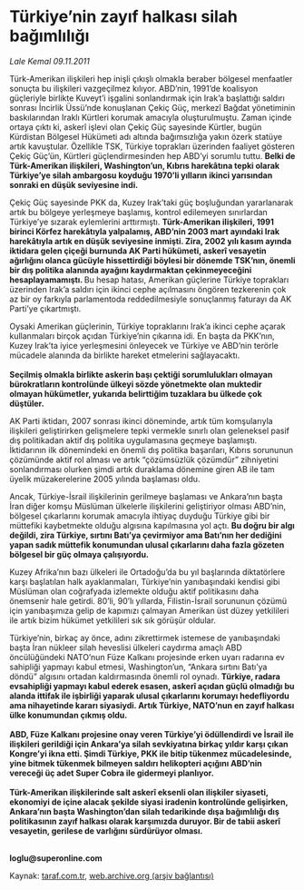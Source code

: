 # Türkiye’nin zayıf halkası silah bağımlılığı 

*Lale Kemal 09.11.2011*

<div class="yazi"><p>Türk-Amerikan ilişkileri hep inişli çıkışlı olmakla beraber bölgesel menfaatler sonuçta bu ilişkileri vazgeçilmez kılıyor. ABD’nin, 1991’de koalisyon güçleriyle birlikte Kuveyt’i işgalini sonlandırmak için Irak’a başlattığı saldırı sonrası İncirlik Üssü’nde konuşlanan Çekiç Güç, merkezî Bağdat yönetiminin baskılarından Iraklı Kürtleri korumak amacıyla oluşturulmuştu. Zaman içinde ortaya çıktı ki, askerî işlevi olan Çekiç Güç sayesinde Kürtler, bugün Kürdistan Bölgesel Hükümeti adı altında bağımsızlığa yakın özerk statüye artık kavuştular. Özellikle TSK, Türkiye toprakları üzerinden faaliyet gösteren Çekiç Güç’ün, Kürtleri güçlendirmesinden hep ABD’yi sorumlu tuttu. <b>Belki de Türk-Amerikan ilişkileri, Washington’un, Kıbrıs harekâtına tepki olarak Türkiye’ye silah ambargosu koyduğu 1970’li yılların ikinci yarısından sonraki en düşük seviyesine indi. </b></p>
<p>Çekiç Güç sayesinde PKK da, Kuzey Irak’taki güç boşluğundan yararlanarak artık bu bölgeye yerleşmeye başlamış, kontrol edilemeyen sınırlardan Türkiye’ye sızarak eylemlerini arttırmıştı. <b>Türk-Amerikan ilişkileri, 1991 birinci Körfez harekâtıyla yalpalamış, ABD’nin 2003 mart ayındaki Irak harekâtıyla artık en düşük seviyesine inmişti. Zira, 2002 yılı kasım ayında iktidara gelen çiçeği burnunda AK Parti hükümeti, askerî vesayetin ağırlığını olanca gücüyle hissettirdiği böylesi bir dönemde TSK’nın, önemli bir dış politika alanında ayağını kaydırmaktan çekinmeyeceğini hesaplayamamıştı. </b>Bu hesap hatası, Amerikan güçlerine Türkiye toprakları üzerinden Irak’a saldırı için ikinci cephe açılmasını öngören tezkerenin çok az bir oy farkıyla parlamentoda reddedilmesiyle sonuçlanmış faturayı da AK Parti’ye çıkartmıştı. </p>
<p>Oysaki Amerikan güçlerinin, Türkiye topraklarını Irak’a ikinci cephe açarak kullanmaları birçok açıdan Türkiye’nin çıkarına idi. En başta da PKK’nın, Kuzey Irak’ta iyice yerleşmesini önleyecek ve Türkiye ve ABD’nin terörle mücadele alanında da birlikte hareket etmelerini sağlayacaktı.<br/><br/><b>Seçilmiş olmakla birlikte askerin başı çektiği sorumlulukları olmayan bürokratların kontrolünde ülkeyi sözde yönetmekte olan muktedir olmayan hükümetler, yukarıda belirttiğim tuzaklara bu ülkede çok düştüler. </b></p>
<p>AK Parti iktidarı, 2007 sonrası ikinci döneminde, artık tüm komşularıyla ilişkileri geliştirirken gelişmelere tepki vermekle sınırlı olan geleneksel pasif dış politikadan aktif dış politika uygulamasına geçmeye başlamıştı. İktidarının ilk dönemindeki en önemli dış politika başarıları, Kıbrıs sorununun çözümünde aktif rol alması ve artık “çözümsüzlük çözümdür” zihniyetini sonlandırması olurken şimdi artık duraklama dönemine giren AB ile tam üyelik müzakerelerine 2005 yılında başlaması oldu. </p>
<p>Ancak, Türkiye-İsrail ilişkilerinin gerilmeye başlaması ve Ankara’nın başta İran diğer komşu Müslüman ülkelerle ilişkilerini geliştiriyor olması ABD’nin, bölgesel çıkarlarını korumak amacıyla ihtiyaç duyduğu Türkiye gibi bir müttefiki kaybetmekte olduğu algısına kapılmasına yol açtı. <b>Bu doğru bir algı değildi, zira Türkiye, sırtını Batı’ya çevirmiyor ama Batı’nın her dediğini yapan sadık müttefik konumundan ulusal çıkarlarını daha fazla gözeten bölgesel bir güç olmaya çalışıyordu. </b></p>
<p>Kuzey Afrika’nın bazı ülkeleri ile Ortadoğu’da bu yıl başlarında diktatörlere karşı başlatılan halk ayaklanmaları, Türkiye’nin yanıbaşındaki kendisi gibi Müslüman olan coğrafyada izlemekte olduğu aktif politikasını daha önemsenir hale getirdi. 80’li, 90’lı yıllarda, Filistin-İsrail sorununun çözümü için yanıbaşımıza gelip de kapımızı çalmayan Amerikan üst düzey yetkilileri ile artık bizim hükümet yetkilileri sık sık görüşür oldular.</p>
<p>Türkiye’nin, birkaç ay önce, adını zikrettirmek istemese de yanıbaşındaki başta İran nükleer silah heveslisi ülkeleri caydırma amaçlı ABD öncülüğündeki NATO’nun Füze Kalkanı projesinde erken uyarı radarına ev sahipliği yapmayı kabul etmesi, Washington’un, “Ankara sırtını Batı’ya döndü” algısını ortadan kaldırmasında önemli rol oynadı. <b>Türkiye, radara evsahipliği yapmayı kabul ederek esasen, askerî açıdan güçlü olmadığı bu alanda ittifak ile işbirliği yaparak ulusal çıkarlarını korumayı hedefliyordu ama nihayetinde kararı siyasiydi. Artık Türkiye, NATO’nun en zayıf halkası ülke konumundan çıkmış oldu. <br/><br/></b><b>ABD, Füze Kalkanı projesine onay veren Türkiye’yi ödüllendirdi ve İsrail ile ilişkileri gerildiği için Ankara’ya silah sevkiyatına birkaç yıldır karşı çıkan Kongre’yi ikna etti. Şimdi Türkiye, PKK ile bitip tükenmez mücadelesinde, yine bitmek tükenmek bilmeyen saldırı helikopteri açığını ABD’nin vereceği üç adet Super Cobra ile gidermeyi planlıyor. <br/><br/></b><b>Türk-Amerikan ilişkilerinde salt askerî eksenli olan ilişkiler siyaseti, ekonomiyi de içine alacak şekilde siyasi iradenin kontrolünde gelişirken, Ankara’nın başta Washington’dan silah tedarikinde dışa bağımlılığı dış politikasının zayıf halkası olarak karşımızda duruyor. Bir de tabii askerî vesayetin, gerilese de varlığını sürdürüyor olması.</b></p>
<p><b><br/>loglu@superonline.com</b></p>
</div>

Kaynak: [taraf.com.tr](http://www.taraf.com.tr/lale-kemal/makale-turkiye-nin-zayif-halkasi-silah-bagimliligi.htm), [web.archive.org (arşiv bağlantısı)](http://web.archive.org/web/20130817022942/http://www.taraf.com.tr/lale-kemal/makale-turkiye-nin-zayif-halkasi-silah-bagimliligi.htm)
